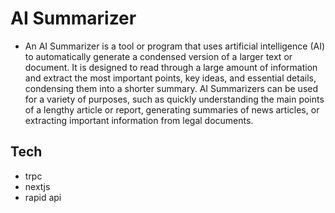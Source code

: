 # AI Summarizer

- An AI Summarizer is a tool or program that uses artificial intelligence (AI) to automatically generate a condensed version of a larger text or document. It is designed to read through a large amount of information and extract the most important points, key ideas, and essential details, condensing them into a shorter summary. AI Summarizers can be used for a variety of purposes, such as quickly understanding the main points of a lengthy article or report, generating summaries of news articles, or extracting important information from legal documents.

## Tech

- trpc
- nextjs
- rapid api
